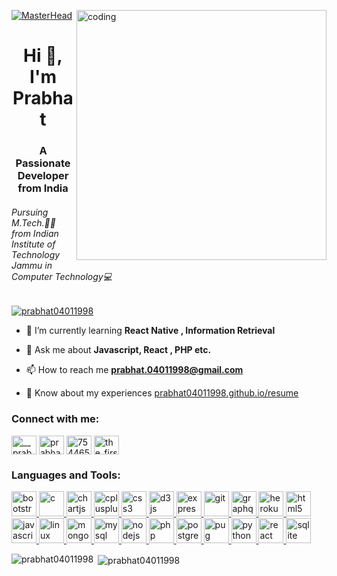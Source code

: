 [![MasterHead](https://image.freepik.com/free-vector/coding-system-banner_87720-2994.jpg)](https://prabhat04011998.github.io)
<img align="right" alt="coding" width="400" src="https://miro.medium.com/max/1360/1*IRGHmiGsa16stedQvIaZfw.gif"/>
<h1 align="center">Hi 👋, I'm Prabhat</h1>
<h3 align="center">A Passionate Developer from India</h3>
<h6>Pursuing M.Tech.👨‍🎓 from Indian Institute of Technology Jammu in Computer Technology💻 </h6>



<p align="left"> <a href="https://github.com/ryo-ma/github-profile-trophy"><img src="https://github-profile-trophy.vercel.app/?username=prabhat04011998" alt="prabhat04011998" /></a> </p>

- 🌱 I’m currently learning **React Native , Information Retrieval**

- 💬 Ask me about **Javascript, React , PHP etc.**

- 📫 How to reach me **prabhat.04011998@gmail.com**

- 📄 Know about my experiences [prabhat04011998.github.io/resume](prabhat04011998.github.io/resume)

<h3 align="left">Connect with me:</h3>
<p align="left">
<a href="https://twitter.com/__prabhat__" target="blank"><img align="center" src="https://cdn.jsdelivr.net/npm/simple-icons@3.0.1/icons/twitter.svg" alt="__prabhat__" height="30" width="40" /></a>
<a href="https://linkedin.com/in/prabhatkumarsharma" target="blank"><img align="center" src="https://cdn.jsdelivr.net/npm/simple-icons@3.0.1/icons/linkedin.svg" alt="prabhatkumarsharma" height="30" width="40" /></a>
<a href="https://stackoverflow.com/users/7544651/prabhat" target="blank"><img align="center" src="https://cdn.jsdelivr.net/npm/simple-icons@3.0.1/icons/stackoverflow.svg" alt="7544651/prabhat" height="30" width="40" /></a>
<a href="https://instagram.com/the_first_aurora" target="blank"><img align="center" src="https://cdn.jsdelivr.net/npm/simple-icons@3.0.1/icons/instagram.svg" alt="the_first_aurora" height="30" width="40" /></a>
</p>

<h3 align="left">Languages and Tools:</h3>
<p align="left"> <a href="https://getbootstrap.com" target="_blank"> <img src="https://devicons.github.io/devicon/devicon.git/icons/bootstrap/bootstrap-plain.svg" alt="bootstrap" width="40" height="40"/> </a> <a href="https://www.cprogramming.com/" target="_blank"> <img src="https://devicons.github.io/devicon/devicon.git/icons/c/c-original.svg" alt="c" width="40" height="40"/> </a> <a href="https://www.chartjs.org" target="_blank"> <img src="https://www.chartjs.org/media/logo-title.svg" alt="chartjs" width="40" height="40"/> </a> <a href="https://www.w3schools.com/cpp/" target="_blank"> <img src="https://devicons.github.io/devicon/devicon.git/icons/cplusplus/cplusplus-original.svg" alt="cplusplus" width="40" height="40"/> </a> <a href="https://www.w3schools.com/css/" target="_blank"> <img src="https://devicons.github.io/devicon/devicon.git/icons/css3/css3-original-wordmark.svg" alt="css3" width="40" height="40"/> </a> <a href="https://d3js.org/" target="_blank"> <img src="https://devicons.github.io/devicon/devicon.git/icons/d3js/d3js-original.svg" alt="d3js" width="40" height="40"/> </a> <a href="https://expressjs.com" target="_blank"> <img src="https://devicons.github.io/devicon/devicon.git/icons/express/express-original-wordmark.svg" alt="express" width="40" height="40"/> </a> <a href="https://git-scm.com/" target="_blank"> <img src="https://www.vectorlogo.zone/logos/git-scm/git-scm-icon.svg" alt="git" width="40" height="40"/> </a> <a href="https://graphql.org" target="_blank"> <img src="https://www.vectorlogo.zone/logos/graphql/graphql-icon.svg" alt="graphql" width="40" height="40"/> </a> <a href="https://heroku.com" target="_blank"> <img src="https://www.vectorlogo.zone/logos/heroku/heroku-icon.svg" alt="heroku" width="40" height="40"/> </a> <a href="https://www.w3.org/html/" target="_blank"> <img src="https://devicons.github.io/devicon/devicon.git/icons/html5/html5-original-wordmark.svg" alt="html5" width="40" height="40"/> </a> <a href="https://developer.mozilla.org/en-US/docs/Web/JavaScript" target="_blank"> <img src="https://devicons.github.io/devicon/devicon.git/icons/javascript/javascript-original.svg" alt="javascript" width="40" height="40"/> </a> <a href="https://www.linux.org/" target="_blank"> <img src="https://devicons.github.io/devicon/devicon.git/icons/linux/linux-original.svg" alt="linux" width="40" height="40"/> </a> <a href="https://www.mongodb.com/" target="_blank"> <img src="https://devicons.github.io/devicon/devicon.git/icons/mongodb/mongodb-original-wordmark.svg" alt="mongodb" width="40" height="40"/> </a> <a href="https://www.mysql.com/" target="_blank"> <img src="https://devicons.github.io/devicon/devicon.git/icons/mysql/mysql-original-wordmark.svg" alt="mysql" width="40" height="40"/> </a> <a href="https://nodejs.org" target="_blank"> <img src="https://devicons.github.io/devicon/devicon.git/icons/nodejs/nodejs-original-wordmark.svg" alt="nodejs" width="40" height="40"/> </a> <a href="https://www.php.net" target="_blank"> <img src="https://devicons.github.io/devicon/devicon.git/icons/php/php-original.svg" alt="php" width="40" height="40"/> </a> <a href="https://www.postgresql.org" target="_blank"> <img src="https://devicons.github.io/devicon/devicon.git/icons/postgresql/postgresql-original-wordmark.svg" alt="postgresql" width="40" height="40"/> </a> <a href="https://pugjs.org" target="_blank"> <img src="https://cdn.worldvectorlogo.com/logos/pug.svg" alt="pug" width="40" height="40"/> </a> <a href="https://www.python.org" target="_blank"> <img src="https://devicons.github.io/devicon/devicon.git/icons/python/python-original.svg" alt="python" width="40" height="40"/> </a> <a href="https://reactjs.org/" target="_blank"> <img src="https://devicons.github.io/devicon/devicon.git/icons/react/react-original-wordmark.svg" alt="react" width="40" height="40"/> </a> <a href="https://www.sqlite.org/" target="_blank"> <img src="https://www.vectorlogo.zone/logos/sqlite/sqlite-icon.svg" alt="sqlite" width="40" height="40"/> </a> </p>

<p><img align="left" src="https://github-readme-stats.vercel.app/api/top-langs?username=prabhat04011998&show_icons=true&locale=en&layout=compact" alt="prabhat04011998" /></p>

<p>&nbsp;<img align="center" src="https://github-readme-stats.vercel.app/api?username=prabhat04011998&show_icons=true&locale=en" alt="prabhat04011998" /></p>

